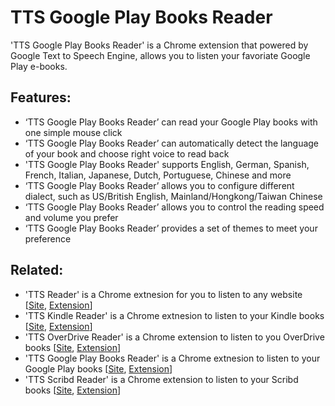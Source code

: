 # TTS Google Play Books Reader
'TTS Google Play Books Reader' is a Chrome extension that powered by Google Text to Speech Engine, allows you to listen your favoriate Google Play e-books.

## Features: ##

* ‘TTS Google Play Books Reader’ can read your Google Play books with one simple mouse click
* ‘TTS Google Play Books Reader’ can automatically detect the language of your book and choose right voice to read back
* 'TTS Google Play Books Reader' supports English, German, Spanish, French, Italian, Japanese, Dutch, Portuguese, Chinese and more
* ‘TTS Google Play Books Reader’ allows you to configure different dialect, such as US/British English, Mainland/Hongkong/Taiwan Chinese
* ‘TTS Google Play Books Reader’ allows you to control the reading speed and volume you prefer
* ‘TTS Google Play Books Reader’ provides a set of themes to meet your preference

## Related: ##
* 'TTS Reader' is a Chrome extnesion for you to listen to any website [[Site](https://github.com/ttsreadit/ttsreadit), [Extension](https://chrome.google.com/webstore/detail/tts-reader-translator-dic/beofjdkoeblbffhccncmhnmbdngodmnm)]
* 'TTS Kindle Reader' is a Chrome extnesion to listen to your Kindle books [[Site](https://github.com/ttsreadit/kindle.reader), [Extension](https://chrome.google.com/webstore/detail/tts-kindle-reader/boejkcdniilikalcdbigmobbmejjbppf)]
* 'TTS OverDrive Reader' is a Chrome extension to listen to you OverDrive books [[Site](https://github.com/ttsreadit/overdrive.reader), [Extension](https://chrome.google.com/webstore/detail/tts-overdrive-reader/jmhelfebbfflimhdoimlkibelpcoafjl)]
* 'TTS Google Play Books Reader' is a Chrome extnesion to listen to your Google Play books [[Site](https://github.com/ttsreadit/google-play-books-tts-reader), [Extension](https://chrome.google.com/webstore/detail/tts-google-books-reader/goailahjgoobladciinchmipiafijikf)]
* 'TTS Scribd Reader' is a Chrome extension to listen to your Scribd books [[Site](https://github.com/ttsreadit/tts_scribd_reader), [Extension](https://chrome.google.com/webstore/detail/tts-scribd-reader/lnaecppekphilbjkgfgbjhjiokkpfgeh)]
